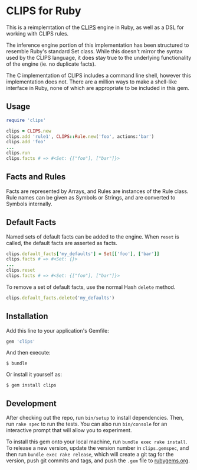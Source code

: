 # CLIPS for Ruby

This is a reimplemtation of the [CLIPS](http://www.clipsrules.net/) engine in Ruby, as well as a DSL for working with CLIPS rules.

The inference engine portion of this implementation has been structured to resemble Ruby's standard Set class. While this doesn't mirror the syntax used by the CLIPS language, it does stay true to the underlying functionality of the engine (ie. no duplicate facts).

The C implementation of CLIPS includes a command line shell, however this implementation does not. There are a million ways to make a shell-like interface in Ruby, none of which are appropriate to be included in this gem.

## Usage

```ruby
require 'clips'

clips = CLIPS.new
clips.add 'rule1', CLIPS::Rule.new('foo', actions:'bar')
clips.add 'foo'
...
clips.run
clips.facts	# => #<Set: {["foo"], ["bar"]}>
```

## Facts and Rules

Facts are represented by Arrays, and Rules are instances of the Rule class. Rule names can be given as Symbols or Strings, and are converted to Symbols internally.

## Default Facts

Named sets of default facts can be added to the engine. When `reset` is called, the default facts are asserted as facts.

```ruby
clips.default_facts['my_defaults'] = Set[['foo'], ['bar']]
clips.facts	# => #<Set: {}>
...
clips.reset
clips.facts	# => #<Set: {["foo"], ["bar"]}>
```

To remove a set of default facts, use the normal Hash `delete` method.

```ruby
clips.default_facts.delete('my_defaults')
```

## Installation

Add this line to your application's Gemfile:

```ruby
gem 'clips'
```

And then execute:

    $ bundle

Or install it yourself as:

    $ gem install clips

## Development

After checking out the repo, run `bin/setup` to install dependencies. Then, run `rake spec` to run the tests. You can also run `bin/console` for an interactive prompt that will allow you to experiment.

To install this gem onto your local machine, run `bundle exec rake install`. To release a new version, update the version number in `clips.gemspec`, and then run `bundle exec rake release`, which will create a git tag for the version, push git commits and tags, and push the `.gem` file to [rubygems.org](https://rubygems.org).
